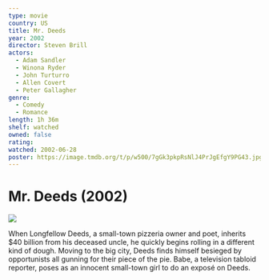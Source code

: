 ```yaml
---
type: movie
country: US
title: Mr. Deeds
year: 2002
director: Steven Brill
actors:
  - Adam Sandler
  - Winona Ryder
  - John Turturro
  - Allen Covert
  - Peter Gallagher
genre:
  - Comedy
  - Romance
length: 1h 36m
shelf: watched
owned: false
rating:
watched: 2002-06-28
poster: https://image.tmdb.org/t/p/w500/7gGk3pkpRsNlJ4PrJgEfgY9PG43.jpg
---
```


# Mr. Deeds (2002)

![](https://image.tmdb.org/t/p/w500/7gGk3pkpRsNlJ4PrJgEfgY9PG43.jpg)

When Longfellow Deeds, a small-town pizzeria owner and poet, inherits $40 billion from his deceased uncle, he quickly begins rolling in a different kind of dough. Moving to the big city, Deeds finds himself besieged by opportunists all gunning for their piece of the pie. Babe, a television tabloid reporter, poses as an innocent small-town girl to do an exposé on Deeds.